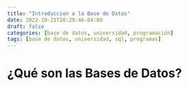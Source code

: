 ```yaml
---
title: "Introduccion a la Base de Datos"
date: 2022-10-21T20:29:46-04:00
draft: false
categories: [base de datos, universidad, programación]
tags: [base de datos, universidad, sql, programas]
---
```


# ¿Qué son las Bases de Datos?
